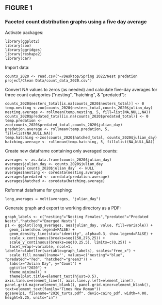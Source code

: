 ## FIGURE 1
### Faceted count distribution graphs using a five day average

Activate packages:
```
library(ggplot2)
library(zoo)
library(ggridges)
library(reshape2)
library(car)
```
Import data:
```
counts_2020 <- read.csv("~/Desktop/Spring 2022/Nest predation project/Clean Data/count_data_2020.csv")
```
Convert NA values to zeros (as needed) and calculate five-day averages for three count categories ("nesting", "hatching", & "predated"):
```
counts_2020$nesters_total[is.na(counts_2020$nesters_total)] <- 0
temp.nesting <-zoo(counts_2020$nesters_total,counts_2020$julian_day)
nesting.average <- rollmean(temp.nesting, 5, fill=list(NA,NULL,NA))
counts_2020$predated_total[is.na(counts_2020$predated_total)] <- 0
temp.predation <-zoo(counts_2020$predated_total,counts_2020$julian_day)
predation.average <- rollmean(temp.predation, 5, fill=list(NA,NULL,NA))
temp.hatching <-zoo(counts_2020$hatched_total, counts_2020$julian_day)
hatching.average <- rollmean(temp.hatching, 5, fill=list(NA,NULL,NA))
```
Create new dataframe containing only averaged counts:
```
averages <- as.data.frame(counts_2020$julian_day)
averages$julian_day <- counts_2020$julian_day
averages$`counts_2020$julian_day` <- NULL
averages$nesting <- coredata(nesting.average)
averages$predated <- coredata(predation.average)
averages$hatched <- coredata(hatching.average)
```
Reformat dataframe for graphing:
```
long_averages = melt(averages, "julian_day")
```
Generate graph and export to working directory as a PDF:
```
graph_labels <- c("nesting"="Nesting Females","predated"="Predated Nests","hatched"="Emerged Nests")
p1 <- ggplot(long_averages, aes(julian_day, value, fill=variable)) +
  geom_line(show.legend=FALSE) +
  geom_density_line(stat="identity", alpha=0.3, show.legend=FALSE) +
  scale_x_continuous(breaks=seq(150,276,25)) +
  scale_y_continuous(breaks=seq(0,25,5), limits=c(0,25)) +
  facet_wrap(~variable, ncol=1, labeller=labeller(variable=graph_labels), scales="free_x") +
  scale_fill_manual(name='', values=c("nesting"="blue", "predated"="red", "hatched"="green3")) +
  labs(x="Julian Day", y="Count") +
  ggtitle("2020") +
  theme_minimal() +
  theme(plot.title=element_text(hjust=0.5), axis.line.x=element_line(), axis.line.y.left=element_line(), panel.grid.major=element_blank(), panel.grid.minor=element_blank(), text=element_text(family="Times New Roman"))
ggsave(p1, filename="2020_turts.pdf", devic=cairo_pdf, width=4.00, height=5.25, units="in")
```

